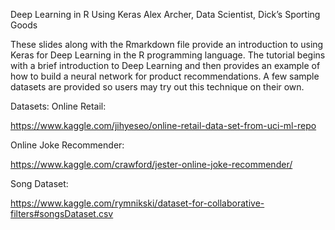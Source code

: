 Deep Learning in R Using Keras
Alex Archer, Data Scientist, Dick’s Sporting Goods

These slides along with the Rmarkdown file provide an introduction to using Keras for Deep Learning in the R programming language. The tutorial begins with a brief introduction to Deep Learning and then provides an example of how to build a neural network for product recommendations. A few sample datasets are provided so users may try out this technique on their own.

Datasets:
Online Retail:

https://www.kaggle.com/jihyeseo/online-retail-data-set-from-uci-ml-repo

Online Joke Recommender:

https://www.kaggle.com/crawford/jester-online-joke-recommender/

Song Dataset:

https://www.kaggle.com/rymnikski/dataset-for-collaborative-filters#songsDataset.csv